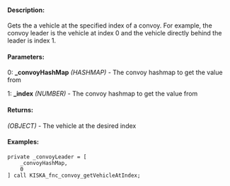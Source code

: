 #### Description:
Gets the a vehicle at the specified index of a convoy. For example, the convoy leader is the vehicle at index 0 and the vehicle directly behind the leader is index 1.

#### Parameters:
0: **_convoyHashMap** *(HASHMAP)* - The convoy hashmap to get the value from

1: **_index** *(NUMBER)* - The convoy hashmap to get the value from

#### Returns:
*(OBJECT)* - The vehicle at the desired index

#### Examples:
```sqf
private _convoyLeader = [
    _convoyHashMap,
    0
] call KISKA_fnc_convoy_getVehicleAtIndex;
```

